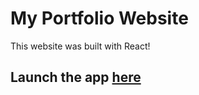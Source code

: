 # My Portfolio Website

This website was built with React!

## Launch the app <a href="https://alyssad.netlify.app/">here</a>